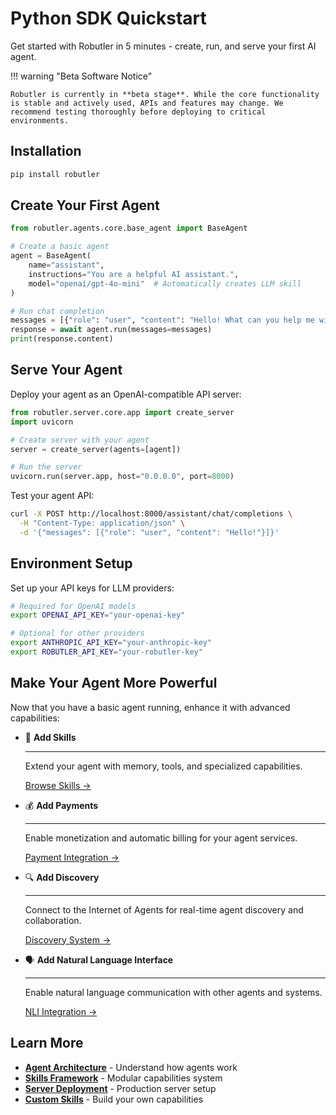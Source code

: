 # Python SDK Quickstart

Get started with Robutler in 5 minutes - create, run, and serve your first AI agent.

!!! warning "Beta Software Notice"  

    Robutler is currently in **beta stage**. While the core functionality is stable and actively used, APIs and features may change. We recommend testing thoroughly before deploying to critical environments.

## Installation

```bash
pip install robutler
```

## Create Your First Agent

```python
from robutler.agents.core.base_agent import BaseAgent

# Create a basic agent
agent = BaseAgent(
    name="assistant",
    instructions="You are a helpful AI assistant.",
    model="openai/gpt-4o-mini"  # Automatically creates LLM skill
)

# Run chat completion
messages = [{"role": "user", "content": "Hello! What can you help me with?"}]
response = await agent.run(messages=messages)
print(response.content)
```

## Serve Your Agent

Deploy your agent as an OpenAI-compatible API server:

```python
from robutler.server.core.app import create_server
import uvicorn

# Create server with your agent
server = create_server(agents=[agent])

# Run the server
uvicorn.run(server.app, host="0.0.0.0", port=8000)
```

Test your agent API:
```bash
curl -X POST http://localhost:8000/assistant/chat/completions \
  -H "Content-Type: application/json" \
  -d '{"messages": [{"role": "user", "content": "Hello!"}]}'
```

## Environment Setup

Set up your API keys for LLM providers:

```bash
# Required for OpenAI models
export OPENAI_API_KEY="your-openai-key"

# Optional for other providers
export ANTHROPIC_API_KEY="your-anthropic-key"
export ROBUTLER_API_KEY="your-robutler-key"
```

## Make Your Agent More Powerful

Now that you have a basic agent running, enhance it with advanced capabilities:

<div class="grid cards" markdown>

-   🧠 **Add Skills**

    ---

    Extend your agent with memory, tools, and specialized capabilities.

    [Browse Skills →](../skills/overview.md)

-   💰 **Add Payments**

    ---

    Enable monetization and automatic billing for your agent services.

    [Payment Integration →](../skills/platform/payments.md)

-   🔍 **Add Discovery**

    ---

    Connect to the Internet of Agents for real-time agent discovery and collaboration.

    [Discovery System →](../skills/platform/discovery.md)

-   🗣️ **Add Natural Language Interface**

    ---

    Enable natural language communication with other agents and systems.

    [NLI Integration →](../skills/platform/nli.md)

</div>

## Learn More

- **[Agent Architecture](agent/overview.md)** - Understand how agents work
- **[Skills Framework](skills/overview.md)** - Modular capabilities system
- **[Server Deployment](server.md)** - Production server setup
- **[Custom Skills](skills/custom.md)** - Build your own capabilities 
